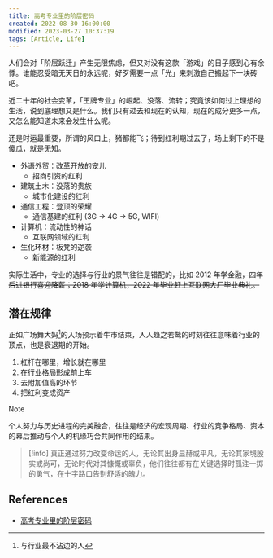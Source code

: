 ```yaml
---
title: 高考专业里的阶层密码
created: 2022-08-30 16:00:00
modified: 2023-03-27 10:37:19
tags: [Article, Life]
---
```


人们会对「阶层跃迁」产生无限焦虑，但又对没有这款「游戏」的日子感到心有余悸。谁能忍受暗无天日的永远呢，好歹需要一点「光」来刺激自己搬起下一块砖吧。

近二十年的社会变革，「王牌专业」的崛起、没落、流转；究竟该如何过上理想的生活，说到底理想又是什么。我们只有过去和现在的认知，现在的成分更多一点，又怎么能知道未来会发生什么呢。

还是时运最重要，所谓的风口上，猪都能飞；待到红利期过去了，场上剩下的不是傻瓜，就是无知。

- 外语外贸：改革开放的宠儿
  - 招商引资的红利
- 建筑土木：没落的贵族
  - 城市化建设的红利
- 通信工程：登顶的荣耀
  - 通信基建的红利 (3G -> 4G -> 5G, WIFI)
- 计算机：流动性的神话
  - 互联网领域的红利
- 生化环材：板凳的逆袭
  - 新能源的红利

~~实际生活中，专业的选择与行业的景气往往是错配的，比如 2012 年学金融，四年后进银行喜迎降薪；2018 年学计算机，2022 年毕业赶上互联网大厂毕业典礼。~~

## 潜在规律

正如广场舞大妈[^1]的入场预示着牛市结束，人人趋之若鹜的时刻往往意味着行业的顶点，也是衰退期的开始。

1. 杠杆在哪里，增长就在哪里
2. 在行业格局形成前上车
3. 去附加值高的环节
4. 把红利变成资产

> [!note]
> 个人努力与历史进程的完美融合，往往是经济的宏观周期、行业的竞争格局、资本的幕后推动与个人的机缘巧合共同作用的结果。

> [!info]
> 真正通过努力改变命运的人，无论其出身显赫或平凡，无论其家境殷实或尚可，无论时代对其慷慨或辜负，他们往往都有在关键选择时孤注一掷的勇气，在十字路口告别舒适的魄力。

## References

- [高考专业里的阶层密码](https://mp.weixin.qq.com/s/KdxInNoxxfZGFxIRToTy_Q)

[^1]: 与行业最不沾边的人

